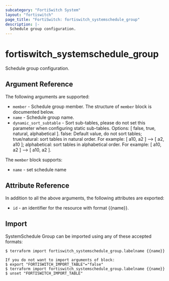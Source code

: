 ```yaml
---
subcategory: "FortiSwitch System"
layout: "fortiswitch"
page_title: "FortiSwitch: fortiswitch_systemschedule_group"
description: |-
  Schedule group configuration.
---
```


# fortiswitch_systemschedule_group
Schedule group configuration.

## Argument Reference

The following arguments are supported:

* `member` - Schedule group member. The structure of `member` block is documented below.
* `name` - Schedule group name.
* `dynamic_sort_subtable` - Sort sub-tables, please do not set this parameter when configuring static sub-tables. Options: [ false, true, natural, alphabetical ]. false: Default value, do not sort tables; true/natural: sort tables in natural order. For example: [ a10, a2 ] --> [ a2, a10 ]; alphabetical: sort tables in alphabetical order. For example: [ a10, a2 ] --> [ a10, a2 ].

The `member` block supports:

* `name` - set schedule name


## Attribute Reference

In addition to all the above arguments, the following attributes are exported:
* `id` - an identifier for the resource with format {{name}}.

## Import

SystemSchedule Group can be imported using any of these accepted formats:
```
$ terraform import fortiswitch_systemschedule_group.labelname {{name}}

If you do not want to import arguments of block:
$ export "FORTISWITCH_IMPORT_TABLE"="false"
$ terraform import fortiswitch_systemschedule_group.labelname {{name}}
$ unset "FORTISWITCH_IMPORT_TABLE"
```
